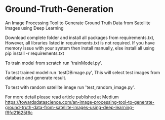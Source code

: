 # Ground-Truth-Generation
An Image Processing Tool to Generate Ground Truth Data from Satellite Images using Deep Learning

Download complete folder and install all packages from requirements.txt, However, all libraries listed in requirements.txt is not required. If you have memory issue with your system then install manually, else install all using 
pip install -r requirements.txt

To train model from scratch run 'trainModel.py'.

To test trained model run 'testDBimage.py', This will select test images from database and generate result.

To test with random satellite image run 'test_random_image.py'.

For more detail please read article published at Medium
https://towardsdatascience.com/an-image-processing-tool-to-generate-ground-truth-data-from-satellite-images-using-deep-learning-f9fd21625f6c
